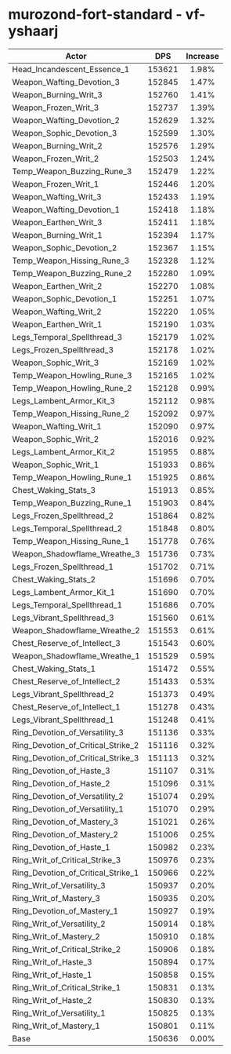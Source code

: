 # murozond-fort-standard - vf-yshaarj
| Actor | DPS | Increase |
|---|:---:|:---:|
|Head_Incandescent_Essence_1|153621|1.98%|
|Weapon_Wafting_Devotion_3|152845|1.47%|
|Weapon_Burning_Writ_3|152760|1.41%|
|Weapon_Frozen_Writ_3|152737|1.39%|
|Weapon_Wafting_Devotion_2|152629|1.32%|
|Weapon_Sophic_Devotion_3|152599|1.30%|
|Weapon_Burning_Writ_2|152576|1.29%|
|Weapon_Frozen_Writ_2|152503|1.24%|
|Temp_Weapon_Buzzing_Rune_3|152479|1.22%|
|Weapon_Frozen_Writ_1|152446|1.20%|
|Weapon_Wafting_Writ_3|152433|1.19%|
|Weapon_Wafting_Devotion_1|152418|1.18%|
|Weapon_Earthen_Writ_3|152411|1.18%|
|Weapon_Burning_Writ_1|152394|1.17%|
|Weapon_Sophic_Devotion_2|152367|1.15%|
|Temp_Weapon_Hissing_Rune_3|152328|1.12%|
|Temp_Weapon_Buzzing_Rune_2|152280|1.09%|
|Weapon_Earthen_Writ_2|152270|1.08%|
|Weapon_Sophic_Devotion_1|152251|1.07%|
|Weapon_Wafting_Writ_2|152220|1.05%|
|Weapon_Earthen_Writ_1|152190|1.03%|
|Legs_Temporal_Spellthread_3|152179|1.02%|
|Legs_Frozen_Spellthread_3|152178|1.02%|
|Weapon_Sophic_Writ_3|152169|1.02%|
|Temp_Weapon_Howling_Rune_3|152165|1.02%|
|Temp_Weapon_Howling_Rune_2|152128|0.99%|
|Legs_Lambent_Armor_Kit_3|152112|0.98%|
|Temp_Weapon_Hissing_Rune_2|152092|0.97%|
|Weapon_Wafting_Writ_1|152090|0.97%|
|Weapon_Sophic_Writ_2|152016|0.92%|
|Legs_Lambent_Armor_Kit_2|151955|0.88%|
|Weapon_Sophic_Writ_1|151933|0.86%|
|Temp_Weapon_Howling_Rune_1|151925|0.86%|
|Chest_Waking_Stats_3|151913|0.85%|
|Temp_Weapon_Buzzing_Rune_1|151903|0.84%|
|Legs_Frozen_Spellthread_2|151864|0.82%|
|Legs_Temporal_Spellthread_2|151848|0.80%|
|Temp_Weapon_Hissing_Rune_1|151778|0.76%|
|Weapon_Shadowflame_Wreathe_3|151736|0.73%|
|Legs_Frozen_Spellthread_1|151702|0.71%|
|Chest_Waking_Stats_2|151696|0.70%|
|Legs_Lambent_Armor_Kit_1|151690|0.70%|
|Legs_Temporal_Spellthread_1|151686|0.70%|
|Legs_Vibrant_Spellthread_3|151560|0.61%|
|Weapon_Shadowflame_Wreathe_2|151553|0.61%|
|Chest_Reserve_of_Intellect_3|151543|0.60%|
|Weapon_Shadowflame_Wreathe_1|151529|0.59%|
|Chest_Waking_Stats_1|151472|0.55%|
|Chest_Reserve_of_Intellect_2|151433|0.53%|
|Legs_Vibrant_Spellthread_2|151373|0.49%|
|Chest_Reserve_of_Intellect_1|151278|0.43%|
|Legs_Vibrant_Spellthread_1|151248|0.41%|
|Ring_Devotion_of_Versatility_3|151136|0.33%|
|Ring_Devotion_of_Critical_Strike_2|151116|0.32%|
|Ring_Devotion_of_Critical_Strike_3|151113|0.32%|
|Ring_Devotion_of_Haste_3|151107|0.31%|
|Ring_Devotion_of_Haste_2|151096|0.31%|
|Ring_Devotion_of_Versatility_2|151074|0.29%|
|Ring_Devotion_of_Versatility_1|151070|0.29%|
|Ring_Devotion_of_Mastery_3|151021|0.26%|
|Ring_Devotion_of_Mastery_2|151006|0.25%|
|Ring_Devotion_of_Haste_1|150982|0.23%|
|Ring_Writ_of_Critical_Strike_3|150976|0.23%|
|Ring_Devotion_of_Critical_Strike_1|150966|0.22%|
|Ring_Writ_of_Versatility_3|150937|0.20%|
|Ring_Writ_of_Mastery_3|150935|0.20%|
|Ring_Devotion_of_Mastery_1|150927|0.19%|
|Ring_Writ_of_Versatility_2|150914|0.18%|
|Ring_Writ_of_Mastery_2|150910|0.18%|
|Ring_Writ_of_Critical_Strike_2|150906|0.18%|
|Ring_Writ_of_Haste_3|150894|0.17%|
|Ring_Writ_of_Haste_1|150858|0.15%|
|Ring_Writ_of_Critical_Strike_1|150831|0.13%|
|Ring_Writ_of_Haste_2|150830|0.13%|
|Ring_Writ_of_Versatility_1|150825|0.13%|
|Ring_Writ_of_Mastery_1|150801|0.11%|
|Base|150636|0.00%|
